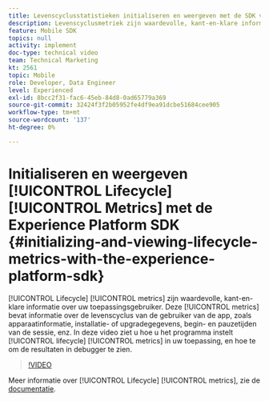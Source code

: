 ```yaml
---
title: Levenscyclusstatistieken initialiseren en weergeven met de SDK van het Experience Platform
description: Levenscyclusmetriek zijn waardevolle, kant-en-klare informatie over uw app-gebruiker. Deze meetgegevens bevatten informatie over de levenscyclus van de gebruiker van de app, zoals apparaatinformatie, installatie- of upgradegegevens, begin- en pauzetijden van de sessie, enz. In deze video ziet u hoe u levenscyclusmetriek instelt in uw app en hoe u de resultaten ziet in een foutopsporingsprogramma.
feature: Mobile SDK
topics: null
activity: implement
doc-type: technical video
team: Technical Marketing
kt: 2561
topic: Mobile
role: Developer, Data Engineer
level: Experienced
exl-id: 8bcc2f31-fac6-45eb-84d8-0ad65779a369
source-git-commit: 32424f3f2b05952fe4df9ea91dcbe51684cee905
workflow-type: tm+mt
source-wordcount: '137'
ht-degree: 0%

---
```


# Initialiseren en weergeven [!UICONTROL Lifecycle] [!UICONTROL Metrics] met de Experience Platform SDK {#initializing-and-viewing-lifecycle-metrics-with-the-experience-platform-sdk}

[!UICONTROL Lifecycle] [!UICONTROL metrics] zijn waardevolle, kant-en-klare informatie over uw toepassingsgebruiker. Deze [!UICONTROL metrics] bevat informatie over de levenscyclus van de gebruiker van de app, zoals apparaatinformatie, installatie- of upgradegegevens, begin- en pauzetijden van de sessie, enz. In deze video ziet u hoe u het programma instelt [!UICONTROL lifecycle] [!UICONTROL metrics] in uw toepassing, en hoe te om de resultaten in debugger te zien.

>[!VIDEO](https://video.tv.adobe.com/v/26258/?quality=12)

Meer informatie over [!UICONTROL Lifecycle] [!UICONTROL metrics], zie de [documentatie](https://aep-sdks.gitbook.io/docs/using-mobile-extensions/mobile-core/lifecycle).
